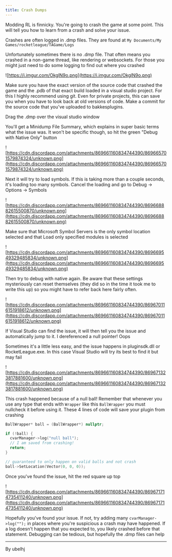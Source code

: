 ```yaml
---
title: Crash Dumps
---
```


Modding RL is finnicky. You're going to crash the game at some point. This will tell you how to learn from a crash and solve your issue. 

Crashes are often logged in .dmp files. They are found at
`My Documents/My Games/rocketleague/TAGame/Logs`

Unfortunately sometimes there is no .dmp file. That often means you crashed in a non-game thread, like rendering or websockets. For those you might just need to do some logging to find out where you crashed

![https://i.imgur.com/OkglN9o.png](https://i.imgur.com/OkglN9o.png)

Make sure you have the exact version of the source code that crashed the game and the .pdb of that exact build loaded in a visual studio project. For this I highly recommend using git. Even for private projects, this can save you when you have to look back at old versions of code. Make a commit for the source code that you've uploaded to bakkesplugins.  

Drag the .dmp over the visual studio window

You'll get a Minidump File Summary, which explains in super basic terms what the issue was. It won't be specific though, so hit the green "Debug with Native Only" button

![https://cdn.discordapp.com/attachments/869661160834744390/869665701579874324/unknown.png](https://cdn.discordapp.com/attachments/869661160834744390/869665701579874324/unknown.png)

Next it will try to load symbols. If this is taking more than a couple seconds, it's loading too many symbols. Cancel the loading and go to Debug -> Options -> Symbols

![https://cdn.discordapp.com/attachments/869661160834744390/869668882615500870/unknown.png](https://cdn.discordapp.com/attachments/869661160834744390/869668882615500870/unknown.png)

Make sure that Microsoft Symbol Servers is the only symbol location selected and that Load only specified modules is selected

![https://cdn.discordapp.com/attachments/869661160834744390/869669549329485834/unknown.png](https://cdn.discordapp.com/attachments/869661160834744390/869669549329485834/unknown.png)

Then try to debug with native again. Be aware that these settings mysteriously can reset themselves (they did so in the time it took me to write this up) so you might have to refer back here fairly often.

![https://cdn.discordapp.com/attachments/869661160834744390/869670116151918612/unknown.png](https://cdn.discordapp.com/attachments/869661160834744390/869670116151918612/unknown.png)

If Visual Studio can find the issue, it will then tell you the issue and automatically jump to it. I dereferenced a null pointer! Oops

Sometimes it's a little less easy, and the issue happens in pluginsdk.dll or RocketLeague.exe. In this case Visual Studio will try its best to find it but may fail

![https://cdn.discordapp.com/attachments/869661160834744390/869671323817881600/unknown.png](https://cdn.discordapp.com/attachments/869661160834744390/869671323817881600/unknown.png)

This crash happened because of a null ball! Remember that whenever you use any type that ends with `Wrapper` like this `BallWrapper` you must nullcheck it before using it. These 4 lines of code will save your plugin from crashing

```cpp
BallWrapper* ball = (BallWrapper*) nullptr;

if (!ball) {
  cvarManager->log("null ball");
  // I am saved from crashing!
  return;
}

// guaranteed to only happen on valid balls and not crash
ball->SetLocation(Vector(0, 0, 0));
```

Once you've found the issue, hit the red square up top

![https://cdn.discordapp.com/attachments/869661160834744390/869671714735411240/unknown.png](https://cdn.discordapp.com/attachments/869661160834744390/869671714735411240/unknown.png)

Hopefully you've found your issue. If not, try adding many `cvarManager->log("");` in places where you're suspicious a crash may have happened. If a log doesn't happen that you expected to, you likely crashed before that statement. Debugging can be tedious, but hopefully the .dmp files can help

---
By ubelhj